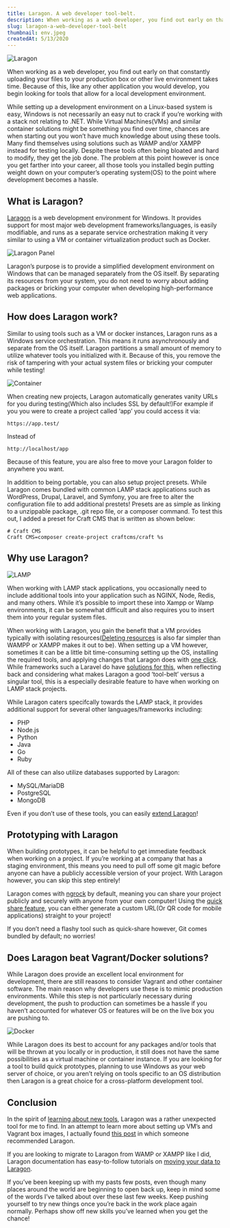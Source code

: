 ```yaml
---
title: Laragon. A web developer tool-belt.
description: When working as a web developer, you find out early on that constantly uploading your files to your production box or other live environment takes time. Because of this, like any other application you would develop, you begin looking for tools that allow for a local development environment.
slug: laragon-a-web-developer-tool-belt
thumbnail: env.jpeg
createdAt: 5/13/2020
---
```


<img src="/images/blog/laragon.png" alt="Laragon" />

When working as a web developer, you find out early on that constantly uploading your files to your production box or other live environment takes time. Because of this, like any other application you would develop, you begin looking for tools that allow for a local development environment. 

While setting up a development environment on a Linux-based system is easy, Windows is not necessarily an easy nut to crack if you’re working with a stack not relating to .NET. While Virtual Machines(VMs) and similar container solutions might be something you find over time, chances are when starting out you won’t have much knowledge about using these tools. Many find themselves using solutions such as WAMP and/or XAMPP instead for testing locally. Despite these tools often being bloated and hard to modify, they get the job done. The problem at this point however is once you get farther into your career, all those tools you installed begin putting weight down on your computer’s operating system(OS) to the point where development becomes a hassle.

## What is Laragon?

[Laragon](https://laragon.org/) is a web development environment for Windows. It provides support for most major web development frameworks/languages, is easily modifiable, and runs as a separate service orchestration making it very similar to using a VM or container virtualization product such as Docker.

<img src="/images/blog/laragonpanel-1.png" alt="Laragon Panel" />

Laragon’s purpose is to provide a simplified development environment on Windows that can be managed separately from the OS itself. By separating its resources from your system, you do not need to worry about adding packages or bricking your computer when developing high-performance web applications.

## How does Laragon work?

Similar to using tools such as a VM or docker instances, Laragon runs as a Windows service orchestration. This means it runs asynchronously and separate from the OS itself. Laragon partitions a small amount of memory to utilize whatever tools you initialized with it. Because of this, you remove the risk of tampering with your actual system files or bricking your computer while testing!

<img src="/images/blog/container.png" alt="Container" />

When creating new projects, Laragon automatically generates vanity URLs for you during testing(Which also includes SSL by default!)For example if you you were to create a project called ‘app’ you could access it via:
```
https://app.test/
```
Instead of 
```
http://localhost/app 
```

Because of this feature, you are also free to move your Laragon folder to anywhere you want.

In addition to being portable, you can also setup project presets. While Laragon comes bundled with common LAMP stack applications such as WordPress, Drupal, Laravel, and Symfony, you are free to alter the configuration file to add additional prestets! Presets are as simple as linking to a unzippable package, .git repo file, or a composer command. To test this out, I added a preset for Craft CMS that is written as shown below:
```
# Craft CMS
Craft CMS=composer create-project craftcms/craft %s 
```

## Why use Laragon?

<img src="/images/blog/lamp.png" alt="LAMP" />

When working with LAMP stack applications, you occasionally need to include additional tools into your application such as NGINX, Node, Redis, and many others. While it’s possible to import these into Xampp or Wamp environments, it can be somewhat difficult and also requires you to insert them into your regular system files.

When working with Laragon, you gain the benefit that a VM provides typically with isolating resources([Deleting resources](https://laragon.org/docs/disposable.html) is also far simpler than WAMPP or XAMPP makes it out to be). When setting up a VM however, sometimes it can be a little bit time-consuming setting up the OS, installing the required tools, and applying changes that Laragon does with [one click](https://laragon.org/docs/quick-add.html). While frameworks such a Laravel do have [solutions for this](https://laravel.com/docs/7.x/homestead), when reflecting back and considering what makes Laragon a good ‘tool-belt’ versus a singular tool, this is a especially desirable feature to have when working on LAMP stack projects.

While Laragon caters specifcally towards the LAMP stack, it provides additional support for several other languages/frameworks including:

- PHP
- Node.js
- Python
- Java
- Go
- Ruby

All of these can also utilize databases supported by Laragon:

- MySQL/MariaDB
- PostgreSQL
- MongoDB


Even if you don’t use of these tools, you can easily [extend Laragon](https://laragon.org/docs/easy-to-extend.html)!

## Prototyping with Laragon

When building prototypes, it can be helpful to get immediate feedback when working on a project. If you’re working at a company that has a staging environment, this means you need to pull off some git magic before anyone can have a publicly accessible version of your project. With Laragon however, you can skip this step entirely!

Laragon comes with [ngrock](https://ngrok.com/) by default, meaning you can share your project publicly and securely with anyone from your own computer! Using the [quick share feature](https://laragon.org/docs/quick-share.html), you can either generate a custom URL(Or QR code for mobile applications) straight to your project!

If you don’t need a flashy tool such as quick-share however, Git comes bundled by default; no worries!

## Does Laragon beat Vagrant/Docker solutions?

While Laragon does provide an excellent local environment for development, there are still reasons to consider Vagrant and other container software. The main reason why developers use these is to mimic production environments. While this step is not particularly necessary during development, the push to production can sometimes be a hassle if you haven’t accounted for whatever OS or features will be on the live box you are pushing to. 

<img src="/images/blog/dockvag.png" alt="Docker" />

While Laragon does its best to account for any packages and/or tools that will be thrown at you locally or in production, it still does not have the same possibilities as a virtual machine or container instance. If you are looking for a tool to build quick prototypes, planning to use Windows as your web server of choice, or you aren’t relying on tools specific to an OS distribution then Laragon is a great choice for a cross-platform development tool.

## Conclusion

In the spirit of [learning about new tools](/learning-new-technology), Laragon was a rather unexpected tool for me to find. In an attempt to learn more about setting up VM’s and Vagrant box images, I actually found [this post](https://www.reddit.com/r/PHP/comments/cqijzq/what_do_you_use_for_php_development_ive_been/) in which someone recommended Laragon.

If you are looking to migrate to Laragon from WAMP or XAMPP like I did, Laragon documentation has easy-to-follow tutorials on [moving your data to Laragon](https://laragon.org/download/migrate-from-wamp.html).

If you’ve been keeping up with my pasts few posts, even though many places around the world are beginning to open back up, keep in mind some of the words I’ve talked about over these last few weeks. Keep pushing yourself to try new things once you’re back in the work place again normally. Perhaps show off new skills you’ve learned when you get the chance!
